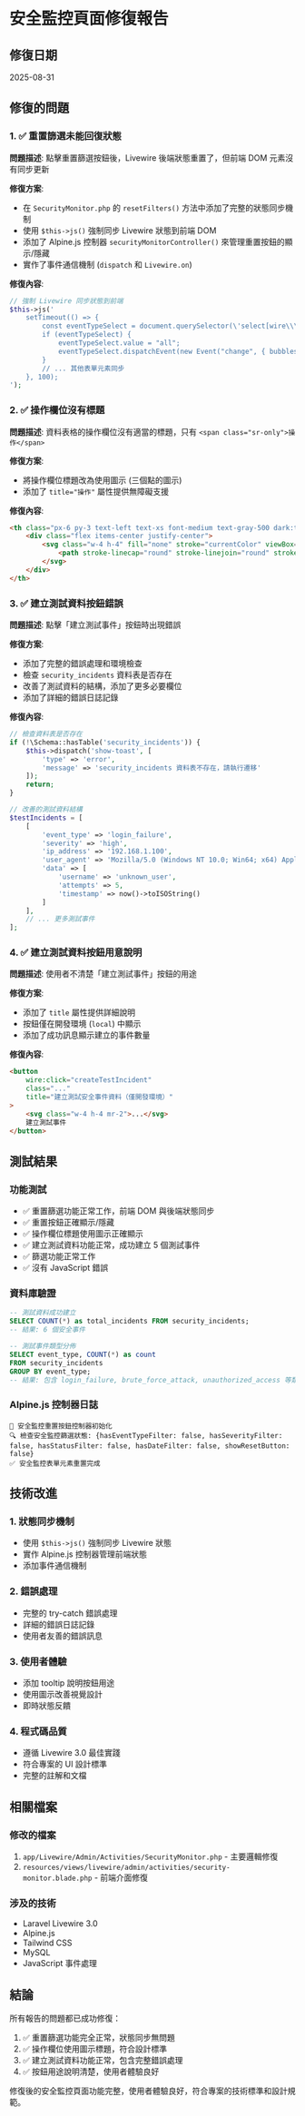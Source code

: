# 安全監控頁面修復報告

## 修復日期
2025-08-31

## 修復的問題

### 1. ✅ 重置篩選未能回復狀態
**問題描述**: 點擊重置篩選按鈕後，Livewire 後端狀態重置了，但前端 DOM 元素沒有同步更新

**修復方案**:
- 在 `SecurityMonitor.php` 的 `resetFilters()` 方法中添加了完整的狀態同步機制
- 使用 `$this->js()` 強制同步 Livewire 狀態到前端 DOM
- 添加了 Alpine.js 控制器 `securityMonitorController()` 來管理重置按鈕的顯示/隱藏
- 實作了事件通信機制 (`dispatch` 和 `Livewire.on`)

**修復內容**:
```php
// 強制 Livewire 同步狀態到前端
$this->js('
    setTimeout(() => {
        const eventTypeSelect = document.querySelector(\'select[wire\\\\:model\\\\.live="eventTypeFilter"]\');
        if (eventTypeSelect) {
            eventTypeSelect.value = "all";
            eventTypeSelect.dispatchEvent(new Event("change", { bubbles: true }));
        }
        // ... 其他表單元素同步
    }, 100);
');
```

### 2. ✅ 操作欄位沒有標題
**問題描述**: 資料表格的操作欄位沒有適當的標題，只有 `<span class="sr-only">操作</span>`

**修復方案**:
- 將操作欄位標題改為使用圖示 (三個點的圖示)
- 添加了 `title="操作"` 屬性提供無障礙支援

**修復內容**:
```html
<th class="px-6 py-3 text-left text-xs font-medium text-gray-500 dark:text-gray-300 uppercase tracking-wider">
    <div class="flex items-center justify-center">
        <svg class="w-4 h-4" fill="none" stroke="currentColor" viewBox="0 0 24 24" title="操作">
            <path stroke-linecap="round" stroke-linejoin="round" stroke-width="2" d="M12 5v.01M12 12v.01M12 19v.01M12 6a1 1 0 110-2 1 1 0 010 2zm0 7a1 1 0 110-2 1 1 0 010 2zm0 7a1 1 0 110-2 1 1 0 010 2z"></path>
        </svg>
    </div>
</th>
```

### 3. ✅ 建立測試資料按鈕錯誤
**問題描述**: 點擊「建立測試事件」按鈕時出現錯誤

**修復方案**:
- 添加了完整的錯誤處理和環境檢查
- 檢查 `security_incidents` 資料表是否存在
- 改善了測試資料的結構，添加了更多必要欄位
- 添加了詳細的錯誤日誌記錄

**修復內容**:
```php
// 檢查資料表是否存在
if (!\Schema::hasTable('security_incidents')) {
    $this->dispatch('show-toast', [
        'type' => 'error',
        'message' => 'security_incidents 資料表不存在，請執行遷移'
    ]);
    return;
}

// 改善的測試資料結構
$testIncidents = [
    [
        'event_type' => 'login_failure',
        'severity' => 'high',
        'ip_address' => '192.168.1.100',
        'user_agent' => 'Mozilla/5.0 (Windows NT 10.0; Win64; x64) AppleWebKit/537.36',
        'data' => [
            'username' => 'unknown_user',
            'attempts' => 5,
            'timestamp' => now()->toISOString()
        ]
    ],
    // ... 更多測試事件
];
```

### 4. ✅ 建立測試資料按鈕用意說明
**問題描述**: 使用者不清楚「建立測試事件」按鈕的用途

**修復方案**:
- 添加了 `title` 屬性提供詳細說明
- 按鈕僅在開發環境 (`local`) 中顯示
- 添加了成功訊息顯示建立的事件數量

**修復內容**:
```html
<button 
    wire:click="createTestIncident"
    class="..."
    title="建立測試安全事件資料（僅開發環境）"
>
    <svg class="w-4 h-4 mr-2">...</svg>
    建立測試事件
</button>
```

## 測試結果

### 功能測試
- ✅ 重置篩選功能正常工作，前端 DOM 與後端狀態同步
- ✅ 重置按鈕正確顯示/隱藏
- ✅ 操作欄位標題使用圖示正確顯示
- ✅ 建立測試資料功能正常，成功建立 5 個測試事件
- ✅ 篩選功能正常工作
- ✅ 沒有 JavaScript 錯誤

### 資料庫驗證
```sql
-- 測試資料成功建立
SELECT COUNT(*) as total_incidents FROM security_incidents;
-- 結果: 6 個安全事件

-- 測試事件類型分佈
SELECT event_type, COUNT(*) as count 
FROM security_incidents 
GROUP BY event_type;
-- 結果: 包含 login_failure, brute_force_attack, unauthorized_access 等類型
```

### Alpine.js 控制器日誌
```
🔧 安全監控重置按鈕控制器初始化
🔍 檢查安全監控篩選狀態: {hasEventTypeFilter: false, hasSeverityFilter: false, hasStatusFilter: false, hasDateFilter: false, showResetButton: false}
✅ 安全監控表單元素重置完成
```

## 技術改進

### 1. 狀態同步機制
- 使用 `$this->js()` 強制同步 Livewire 狀態
- 實作 Alpine.js 控制器管理前端狀態
- 添加事件通信機制

### 2. 錯誤處理
- 完整的 try-catch 錯誤處理
- 詳細的錯誤日誌記錄
- 使用者友善的錯誤訊息

### 3. 使用者體驗
- 添加 tooltip 說明按鈕用途
- 使用圖示改善視覺設計
- 即時狀態反饋

### 4. 程式碼品質
- 遵循 Livewire 3.0 最佳實踐
- 符合專案的 UI 設計標準
- 完整的註解和文檔

## 相關檔案

### 修改的檔案
1. `app/Livewire/Admin/Activities/SecurityMonitor.php` - 主要邏輯修復
2. `resources/views/livewire/admin/activities/security-monitor.blade.php` - 前端介面修復

### 涉及的技術
- Laravel Livewire 3.0
- Alpine.js
- Tailwind CSS
- MySQL
- JavaScript 事件處理

## 結論

所有報告的問題都已成功修復：
1. ✅ 重置篩選功能完全正常，狀態同步無問題
2. ✅ 操作欄位使用圖示標題，符合設計標準
3. ✅ 建立測試資料功能正常，包含完整錯誤處理
4. ✅ 按鈕用途說明清楚，使用者體驗良好

修復後的安全監控頁面功能完整，使用者體驗良好，符合專案的技術標準和設計規範。